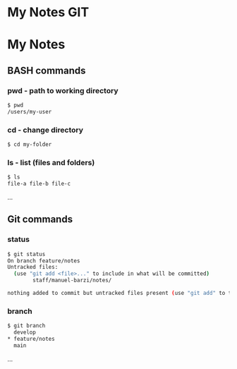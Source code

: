 # My Notes GIT

# My Notes

## BASH commands

### pwd - path to working directory

```sh
$ pwd
/users/my-user
```

### cd - change directory

```sh
$ cd my-folder
```

### ls - list (files and folders)

```sh
$ ls
file-a file-b file-c
```

...

## Git commands

### status

```sh
$ git status
On branch feature/notes
Untracked files:
  (use "git add <file>..." to include in what will be committed)
        staff/manuel-barzi/notes/

nothing added to commit but untracked files present (use "git add" to track)
```

### branch

```sh
$ git branch
  develop
* feature/notes
  main
```

...
